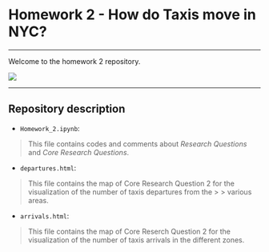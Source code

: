 # Homework 2 - How do Taxis move in NYC?
______________________________________________________

Welcome to the homework 2 repository.

<img src = "https://camo.githubusercontent.com/458eaaf3d4b918ec4a72a5177c0a6efa95f42ce6/68747470733a2f2f7777772e627269636b756e64657267726f756e642e636f6d2f73697465732f64656661756c742f66696c65732f7374796c65732f626c6f675f7072696d6172795f696d6167652f7075626c69632f626c6f672f696d616765732f343835393137373035335f633366623139303931375f6f2e6a7067">

*******************************************************
## Repository description

* `Homework_2.ipynb`:
> This file contains codes and comments about <i>Research Questions</i> and <i>Core Research Questions</i>.

* `departures.html`:
> This file contains the map of Core Research Question 2 for the visualization of the number of taxis departures from the > >  various areas.

* `arrivals.html`:
> This file contains the map of Core Reserch Question 2 for the visualization of the number of taxis arrivals in the different zones.
